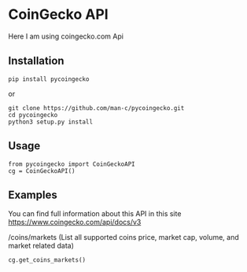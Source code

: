 # CoinGecko API
Here I am using coingecko.com Api



<h2>Installation</h2>

```
pip install pycoingecko
```

or

```
git clone https://github.com/man-c/pycoingecko.git
cd pycoingecko
python3 setup.py install
```

<h2>Usage </h2>

```
from pycoingecko import CoinGeckoAPI
cg = CoinGeckoAPI()
```

<h2>Examples</h2>

You can find full information about this API in this site https://www.coingecko.com/api/docs/v3

/coins/markets (List all supported coins price, market cap, volume, and market related data)
```
cg.get_coins_markets()
```

